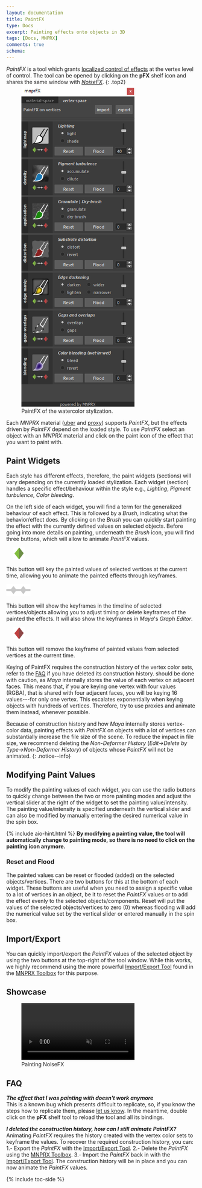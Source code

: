 ```yaml
---
layout: documentation
title: PaintFX
type: Docs
excerpt: Painting effects onto objects in 3D
tags: [Docs, MNPRX]
comments: true
schema:
---
```


_PaintFX_ is a tool which grants [localized control of effects](#showcase) at the vertex level of control. The tool can be opened by clicking on the **pFX** shelf icon and shares the same window with [_NoiseFX_](../noisefx).
{: .top2}

<figure class="pull-right" style="margin-top:-1em;">
	<img src="/images/MNPRX/FX/paintFX.png" alt="PaintFX tool window"  style="max-width: 300px">
	<figcaption>PaintFX of the watercolor stylization.</figcaption>
</figure>

Each _MNPRX_ material ([uber](../uber) and [proxy](../proxy)) supports _PaintFX_, but the effects driven by _PaintFX_ depend on the loaded style. To use _PaintFX_ select an object with an _MNPRX_ material and click on the paint icon of the effect that you want to paint with.

## Paint Widgets
Each style has different effects, therefore, the paint widgets (sections) will vary depending on the currently loaded stylization. Each widget (section) handles a specific effect/behaviour within the style e.g., _Lighting_, _Pigment turbulence_, _Color bleeding_.

On the left side of each widget, you will find a term for the generalized behaviour of each effect. This is followed by a _Brush_, indicating what the behavior/effect does. By clicking on the _Brush_ you can quickly start painting the effect with the currently defined values on selected objects. Before going into more details on painting, underneath the _Brush_ icon, you will find three buttons, which will allow to animate _PaintFX_ values.

<figure class="pull-left" style="margin: 0.5em 18px 0">
	<img src="/images/MNPRX/FX/insertKey.png" alt="Insert key on selected vertices"  style="max-height: 32px">
</figure>

This button will key the painted values of selected vertices at the current time, allowing you to animate the painted effects through keyframes.

<figure class="pull-left" style="margin: 0.6em 4px 0 0">
	<img src="/images/MNPRX/FX/timeline.png" alt="Show timeline of selected vertices"  style="max-height: 32px">
</figure>

This button will show the keyframes in the timeline of selected vertices/objects allowing you to adjust timing or delete keyframes of the painted the effects. It will also show the keyframes in _Maya_'s _Graph Editor_.

<figure class="pull-left" style="margin: 0.5em 18px 0">
	<img src="/images/MNPRX/FX/removeKey.png" alt="Remove key on selected vertices"  style="max-height: 32px">
</figure>

This button will remove the keyframe of painted values from selected vertices at the current time.

Keying of PaintFX requires the construction history of the vertex color sets, refer to the [FAQ](./#faq) if you have deleted its construction history. should be done with caution, as _Maya_ internally stores the value of each vertex on adjacent faces. This means that, if you are keying one vertex with four values (RGBA), that is shared with four adjacent faces, you will be keying 16 values---for only one vertex. This escalates exponentially when keying objects with hundreds of vertices. Therefore, try to use proxies and animate them instead, whenever possible.

Because of construction history and how _Maya_ internally stores vertex-color data, painting effects with _PaintFX_ on objects with a lot of vertices can substantially increase the file size of the scene. To reduce the impact in file size, we recommend deleting the _Non-Deformer History_ (_Edit->Delete by Type->Non-Deformer History_) of objects whose _PaintFX_ will not be animated.
{: .notice--info}

## Modifying Paint Values
To modify the painting values of each widget, you can use the radio buttons to quickly change between the two or more painting modes and adjust the vertical slider at the right of the widget to set the painting value/intensity. The painting value/intensity is specified underneath the vertical slider and can also be modified by manually entering the desired numerical value in the spin box.

{% include aio-hint.html %} **By modifying a painting value, the tool will automatically change to painting mode, so there is no need to click on the painting icon anymore.**

### Reset and Flood
The painted values can be reset or flooded (added) on the selected objects/vertices. There are two buttons for this at the bottom of each widget. These buttons are useful when you need to assign a specific value to a lot of vertices in an object, be it to reset the _PaintFX_ values or to add the effect evenly to the selected objects/components. Reset will put the values of the selected objects/vertices to zero (0) whereas flooding will add the numerical value set by the vertical slider or entered manually in the spin box.

## Import/Export
You can quickly import/export the _PaintFX_ values of the selected object by using the two buttons at the top-right of the tool window. While this works, we highly recommend using the more powerful [Import/Export Tool](./docs/import-export/) found in the [MNPRX Toolbox](./docs/toolbox) for this purpose.

## Showcase

<figure class="pull-center">
 <video autoplay loop muted playsinline style="max-width:450px">
   <source src="/images/MNPRX/art-direction/paintfx.mp4" type="video/mp4">
 </video>
 <figcaption>Painting NoiseFX</figcaption>
</figure>

## FAQ
_**The effect that I was painting with doesn't work anymore**_<br>
This is a known bug which presents difficult to replicate, so, if you know the steps how to replicate them, please [let us know](http://mnprx.feedback.artineering.io).
In the meantime, double click on the **pFX** shelf tool to reload the tool and all its bindings.

_**I deleted the construction history, how can I still animate PaintFX?**_<br>
Animating _PaintFX_ requires the history created with the vertex color sets to keyframe the values. To recover the required construction history, you can:
1.- Export the _PaintFX_ with the [Import/Export Tool](./docs/import-export/).
2.- Delete the _PaintFX_ using the [MNPRX Toolbox](./docs/toolbox).
3.- Import the _PaintFX_ back in with the [Import/Export Tool](./docs/import-export/).
The construction history will be in place and you can now animate the _PaintFX_ values.

{% include toc-side %}
